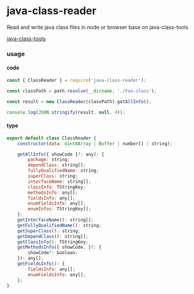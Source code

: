 # java-class-reader
Read and write java class files in node or browser base on java-class-tools

[java-class-tools](https://github.com/leonardosnt/java-class-tools)

### usage
#### code
```js
const { ClassReader } = require('java-class-reader');

const classPath = path.resolve(__dirname, './Foo.class');

const result = new ClassReader(classPath).getAllInfo();

console.log(JSON.stringify(result, null, 4));
```
#### type
```js
export default class ClassReader {
    constructor(data: Uint8Array | Buffer | number[] | string);

    getAllInfo({ showCode }?: any): {
        package: string;
        dependClass: string[];
        fullyQualifiedName: string;
        superClass: string;
        interfaceName: string[];
        classInfo: TStringKey;
        methodsInfo: any[];
        fieldsInfo: any[];
        enumFieldsInfo: any[];
        enumInfos: TStringKey[];
    };
    getInterfaceName(): string[];
    getFullyQualifiedName(): string;
    getSuperClass(): string;
    getDependClass(): string[];
    getClassInfo(): TStringKey;
    getMethodsInfo({ showCode, }?: {
        showCode?: boolean;
    }): any[];
    getFieldsInfo(): {
        fieldsInfo: any[];
        enumFieldsInfo: any[];
    };
}
```
